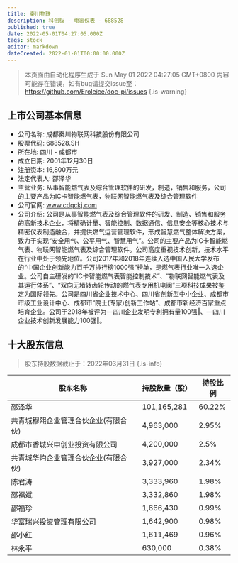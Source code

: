 ```yaml
---
title: 秦川物联
description: 科创板 - 电器仪表 - 688528
published: true
date: 2022-05-01T04:27:05.000Z
tags: stock
editor: markdown
dateCreated: 2022-01-01T00:00:00.000Z
---
```


> 本页面由自动化程序生成于 Sun May 01 2022 04:27:05 GMT+0800
> 内容可能存在错误，如有bug请提交issue至：https://github.com/Eroleice/doc-pi/issues
{.is-warning}

## 上市公司基本信息
- 公司名称: 成都秦川物联网科技股份有限公司
- 股票代码: 688528.SH
- 所在地: 四川 - 成都市
- 成立日期: 2001年12月30日
- 注册资本: 16,800万元
- 法定代表人: 邵泽华
- 主营业务: 从事智能燃气表及综合管理软件的研发，制造，销售和服务，公司的主要产品为IC卡智能燃气表，物联网智能燃气表及综合管理软件
- 公司官网: www.cdqckj.com
- 公司介绍: 公司是从事智能燃气表及综合管理软件的研发、制造、销售和服务的高新技术企业，将精确计量、智能控制、数据通信、信息安全等核心技术与精密仪表制造融合，并提供燃气运营管理软件，形成智慧燃气整体解决方案，致力于实现“安全用气、公平用气、智慧用气”。公司的主要产品为IC卡智能燃气表、物联网智能燃气表及综合管理软件。公司高度重视技术创新，技术水平在行业中处于领先地位。公司2017年和2018年连续入选中国人民大学发布的“中国企业创新能力百千万排行榜1000强”榜单，是燃气表行业唯一入选企业。公司自主研发的“IC卡智能燃气表智能控制技术”、“物联网智能燃气表及其运行体系”、“双向无堵转齿轮传动的燃气表专用机电阀”三项科技成果被鉴定为国际领先。公司是四川省企业技术中心、四川省创新型中小企业、成都市市级工业设计中心、成都市“院士(专家)创新工作站”、成都市新经济百家重点培育企业。公司于2018年被评为―四川企业发明专利拥有量100强‖、―四川企业技术创新发展能力100强‖。


## 十大股东信息
> 股东持股数据截止于：2022年03月31日
{.is-info}

| 股东名称 | 持股数量（股） | 持股比例 |
| --- | --- | --- |
| 邵泽华 | 101,165,281 | 60.22% |
| 共青城穆熙企业管理合伙企业(有限合伙) | 4,963,000 | 2.95% |
| 成都市香城兴申创业投资有限公司 | 4,200,000 | 2.5% |
| 共青城华灼企业管理合伙企业(有限合伙) | 3,927,000 | 2.34% |
| 陈君涛 | 3,333,960 | 1.98% |
| 邵福斌 | 3,332,860 | 1.98% |
| 邵福珍 | 1,666,430 | 0.99% |
| 华富瑞兴投资管理有限公司 | 1,642,900 | 0.98% |
| 邵小红 | 1,611,469 | 0.96% |
| 林永平 | 630,000 | 0.38% |




